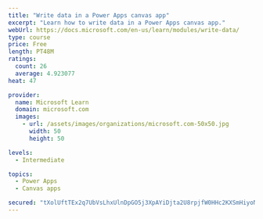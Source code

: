 ```yaml
---
title: "Write data in a Power Apps canvas app"
excerpt: "Learn how to write data in a Power Apps canvas app."
webUrl: https://docs.microsoft.com/en-us/learn/modules/write-data/
type: course
price: Free
length: PT48M
ratings:
  count: 26
  average: 4.923077
heat: 47

provider:
  name: Microsoft Learn
  domain: microsoft.com
  images:
    - url: /assets/images/organizations/microsoft.com-50x50.jpg
      width: 50
      height: 50

levels:
  - Intermediate

topics:
  - Power Apps
  - Canvas apps

secured: "tXolUftTEx2q7UbVsLhxUlnDpGO5j3XpAYiDjta2U8rpjfW0HHc2KXSmHiyoNCxA6eMoWCPQgMWrkXp5bKcYP+hilxKkwDBycCtSwgkLEwhX3NFMxFugXag/l+TGYr+K5lhapYtpP/qlZiP5+0KctNf5FqauV9dek5awoVyOME7WGzLvhsVHfSPUJyIdez2Y3fSyDJTd3XdaqpcQeSLQuw0b4uZnxtYNYSwvIwU0R4ZMaGrKQKzKa+aqNko93wxgZRIBWnDGVy1AIDzskHKlbWSeTXSLFMJ5pw0qqf9FkY4Ww5H0yqySvim7Gm7TszL/r5t6ue++n1XDUL5EDcFwa+bWxOrGIVbCMKdSgWJydV8HgKuQJk2UWF9dGwttQazQ/KX0GG7OK6BRGXJpV3ONh5VxARnhatCtySQ036XOYNU=;5etwkSQTjgAMRQXrXZJZ/A=="
---
```


